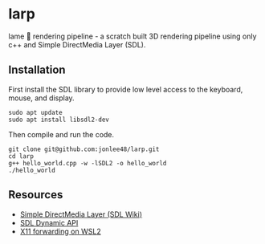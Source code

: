 # larp
lame :speak_no_evil: rendering pipeline - a scratch built 3D rendering pipeline using only c++ and Simple DirectMedia Layer (SDL).

## Installation
First install the SDL library to provide low level access to the keyboard, mouse, and display.

```
sudo apt update
sudo apt install libsdl2-dev
```

Then compile and run the code.

```
git clone git@github.com:jonlee48/larp.git
cd larp
g++ hello_world.cpp -w -lSDL2 -o hello_world
./hello_world
```

## Resources
- [Simple DirectMedia Layer (SDL Wiki)](https://wiki.libsdl.org/SDL2/FrontPage)
- [SDL Dynamic API](https://github.com/libsdl-org/SDL/blob/main/docs/README-dynapi.md)
- [X11 forwarding on WSL2](https://stackoverflow.com/questions/61110603/how-to-set-up-working-x11-forwarding-on-wsl2)
